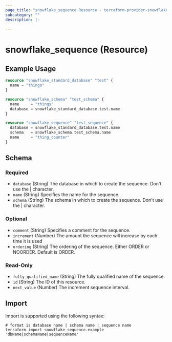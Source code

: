 ```yaml
---
page_title: "snowflake_sequence Resource - terraform-provider-snowflake"
subcategory: ""
description: |-
  
---
```


# snowflake_sequence (Resource)



## Example Usage

```terraform
resource "snowflake_standard_database" "test" {
  name = "things"
}

resource "snowflake_schema" "test_schema" {
  name     = "things"
  database = snowflake_standard_database.test.name
}

resource "snowflake_sequence" "test_sequence" {
  database = snowflake_standard_database.test.name
  schema   = snowflake_schema.test_schema.name
  name     = "thing_counter"
}
```

<!-- schema generated by tfplugindocs -->
## Schema

### Required

- `database` (String) The database in which to create the sequence. Don't use the | character.
- `name` (String) Specifies the name for the sequence.
- `schema` (String) The schema in which to create the sequence. Don't use the | character.

### Optional

- `comment` (String) Specifies a comment for the sequence.
- `increment` (Number) The amount the sequence will increase by each time it is used
- `ordering` (String) The ordering of the sequence. Either ORDER or NOORDER. Default is ORDER.

### Read-Only

- `fully_qualified_name` (String) The fully qualified name of the sequence.
- `id` (String) The ID of this resource.
- `next_value` (Number) The increment sequence interval.

## Import

Import is supported using the following syntax:

```shell
# format is database name | schema name | sequence name
terraform import snowflake_sequence.example 'dbName|schemaName|sequenceName'
```
